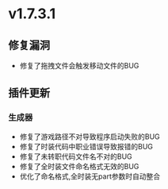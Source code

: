 # v1.7.3.1

## 修复漏洞
+ 修复了拖拽文件会触发移动文件的BUG

## 插件更新

### 生成器

+ 修复了游戏路径不对导致程序启动失败的BUG
+ 修复了时装代码中职业错误导致报错的BUG
+ 修复了未转职代码文件名不对的BUG
+ 修复了全时装文件命名格式无效的BUG
+ 优化了命名格式,全时装无part参数时自动整合